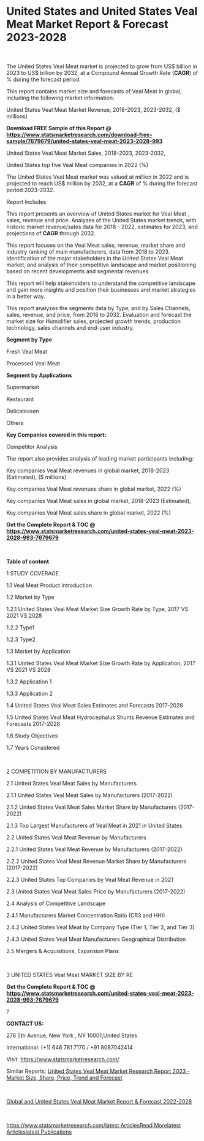 <h1>United States and United States Veal Meat Market Report & Forecast 2023-2028</h1><br/><p>The United States Veal Meat market is projected to grow from US$ billion in 2023 to US$ billion by 2032, at a Compound Annual Growth Rate (<strong>CAGR</strong>) of % during the forecast period.</p>
 
 
 
 <p>This report contains market size and forecasts of Veal Meat in global, including the following market information:</p>
 
 
 
 <p>United States Veal Meat Market Revenue, 2018-2023, 2023-2032, ($ millions)</p>
 
 
 
 <p><strong>Download FREE Sample of this Report @ <a href="https://www.statsmarketresearch.com/download-free-sample/7679679/united-states-veal-meat-2023-2028-993">https://www.statsmarketresearch.com/download-free-sample/7679679/united-states-veal-meat-2023-2028-993</a></strong></p>
 
 
 
 <p>United States Veal Meat Market Sales, 2018-2023, 2023-2032,</p>
 
 
 
 <p>United States top five Veal Meat companies in 2022 (%)</p>
 
 
 
 <p>The United States Veal Meat market was valued at million in 2022 and is projected to reach US$ million by 2032, at a <strong>CAGR</strong> of % during the forecast period 2023-2032.</p>
 
 
 
 <p>Report Includes</p>
 
 
 
 <p>This report presents an overview of United States market for Veal Meat , sales, revenue and price. Analyses of the United States market trends, with historic market revenue/sales data for 2018 - 2022, estimates for 2023, and projections of <strong>CAGR</strong> through 2032.</p>
 
 
 
 <p>This report focuses on the Veal Meat sales, revenue, market share and industry ranking of main manufacturers, data from 2018 to 2023. Identification of the major stakeholders in the United States Veal Meat market, and analysis of their competitive landscape and market positioning based on recent developments and segmental revenues.</p>
 
 
 
 <p>This report will help stakeholders to understand the competitive landscape and gain more insights and position their businesses and market strategies in a better way.</p>
 
 
 
 <p>This report analyzes the segments data by Type, and by Sales Channels, sales, revenue, and price, from 2018 to 2032. Evaluation and forecast the market size for Humidifier sales, projected growth trends, production technology, sales channels and end-user industry.</p>
 
 
 
 <p><strong>Segment by Type</strong></p>
 
 
 
 <p>Fresh Veal Meat</p>
 
 
 
 <p>Processed Veal Meat</p>
 
 
 
 <p><strong>Segment <strong><strong>by Applications</strong></strong></strong></p>
 
 
 
 <p>Supermarket</p>
 
 
 
 <p>Restaurant</p>
 
 
 
 <p>Delicatessen</p>
 
 
 
 <p>Others</p>
 
 
 
 <p><strong>Key Companies covered in this report:</strong></p>
 
 
 
 <p>Competitor Analysis</p>
 
 
 
 <p>The report also provides analysis of leading market participants including:</p>
 
 
 
 <p>Key companies Veal Meat revenues in global market, 2018-2023 (Estimated), ($ millions)</p>
 
 
 
 <p>Key companies Veal Meat revenues share in global market, 2022 (%)</p>
 
 
 
 <p>Key companies Veal Meat sales in global market, 2018-2023 (Estimated),</p>
 
 
 
 <p>Key companies Veal Meat sales share in global market, 2022 (%)</p>
 
 
 
 <div><b>Get the Complete Report & TOC @ <a href="https://www.statsmarketresearch.com/united-states-veal-meat-2023-2028-993-7679679">https://www.statsmarketresearch.com/united-states-veal-meat-2023-2028-993-7679679</a></b></div>
 
 
 
 <p><br />
 
 <b>Table of content</b></p>
 
 
 
 <p>1 STUDY COVERAGE<br />
 
 1.1 Veal Meat Product Introduction<br />
 
 1.2 Market by Type<br />
 
 1.2.1 United States Veal Meat Market Size Growth Rate by Type, 2017 VS 2021 VS 2028<br />
 
 1.2.2 Type1<br />
 
 1.2.3 Type2<br />
 
 1.3 Market by Application<br />
 
 1.3.1 United States Veal Meat Market Size Growth Rate by Application, 2017 VS 2021 VS 2028<br />
 
 1.3.2 Application 1<br />
 
 1.3.3 Application 2<br />
 
 1.4 United States Veal Meat Sales Estimates and Forecasts 2017-2028<br />
 
 1.5 United States Veal Meat Hydrocephalus Shunts Revenue Estimates and Forecasts 2017-2028<br />
 
 1.6 Study Objectives<br />
 
 1.7 Years Considered<br />
 
 <br />
 
 2 COMPETITION BY MANUFACTURERS<br />
 
 2.1 United States Veal Meat Sales by Manufacturers<br />
 
 2.1.1 United States Veal Meat Sales by Manufacturers (2017-2022)<br />
 
 2.1.2 United States Veal Meat Sales Market Share by Manufacturers (2017-2022)<br />
 
 2.1.3 Top Largest Manufacturers of Veal Meat in 2021 in United States<br />
 
 2.2 United States Veal Meat Revenue by Manufacturers<br />
 
 2.2.1 United States Veal Meat Revenue by Manufacturers (2017-2022)<br />
 
 2.2.2 United States Veal Meat Revenue Market Share by Manufacturers (2017-2022)<br />
 
 2.2.3 United States Top Companies by Veal Meat Revenue in 2021<br />
 
 2.3 United States Veal Meat Sales Price by Manufacturers (2017-2022)<br />
 
 2.4 Analysis of Competitive Landscape<br />
 
 2.4.1 Manufacturers Market Concentration Ratio (CR3 and HHI)<br />
 
 2.4.2 United States Veal Meat by Company Type (Tier 1, Tier 2, and Tier 3)<br />
 
 2.4.3 United States Veal Meat Manufacturers Geographical Distribution<br />
 
 2.5 Mergers & Acquisitions, Expansion Plans<br />
 
 <br />
 
 3 UNITED STATES Veal Meat MARKET SIZE BY RE</p>
 
 
 
 <div><b>Get the Complete Report & TOC @ <a href="https://www.statsmarketresearch.com/united-states-veal-meat-2023-2028-993-7679679">https://www.statsmarketresearch.com/united-states-veal-meat-2023-2028-993-7679679</a></b></div>
 
 
 
 <p>? </p>
 
 
 
 <p><b>CONTACT US:</b><br />
 
 276 5th Avenue, New York , NY 10001,United States<br />
 
 International: (+1) 646 781 7170 / +91 8087042414<br />
 
 Visit: <a href="https://www.statsmarketresearch.com/">https://www.statsmarketresearch.com/</a><br />
 
 Similar Reports: <a href="https://www.statsmarketresearch.com/united-states-veal-meat-2023-2028-993-7679679">United States Veal Meat Market Research Report 2023 - Market Size, Share, Price, Trend and Forecast</a><br />
 
 <br />
 
 <a href="https://www.statsmarketresearch.com/united-states-veal-meat-2023-2028-993-7679679">Global and United States Veal Meat Market Report & Forecast 2022-2028</a><br />
 
 <br />
 
 <a href="https://gyeongbokgung.com">https://www.statsmarketresearch.com/</a><a href="https://hallyeomaritime.com">latest Articles</a><a href="https://jingwansa.com">Read More</a><a href="https://nguoiviet.jp/">latest Articles</a><a href="https://www.intelmarketresearch.com/">latest Publications</a></p>